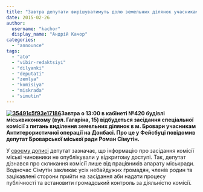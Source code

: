 ```yaml
---
title: "Завтра депутати вирішуватимуть долю земельних ділянок учасникам АТО"
date: 2015-02-26
author: 
  username: "kachor"
  display_name: "Андрій Качор"
categories: 
  - "announce"
tags: 
  - "ato"
  - "vibir-redaktsiyi"
  - "dilyanki"
  - "deputati"
  - "zemlya"
  - "komisiya"
  - "miskrada"
  - "simutin"
---
```


**[![35491c5f93e17186](https://mpz.brovary.org/wp-content/uploads/2015/02/35491c5f93e17186.jpg)](https://mpz.brovary.org/wp-content/uploads/2015/02/35491c5f93e17186.jpg)Завтра о 13:00 в кабінеті №420 будівлі міськвиконкому (вул. Гагаріна, 15) відбудеться засідання спеціальної комісії з питань виділення земельних ділянок в м. Бровари учасникам Антитерористичної операції на Донбасі. Про це у Фейсбуці повідомив депутат Броварської міської ради Роман Сімутін.**

У [своєму дописі](https://www.facebook.com/groups/brovary/permalink/993333694029930/) депутат зазначає, що інформацію про засідання комісії міські чиновники не опублікували у відкритому доступі. Так, депутат дізнався про скликання комісії лише від працівників апарату міськради. Водночас Сімутін закликає усіх небайдужих громадян, членів родин та зацікавлені сторони прийти на засідання аби надати процесу публічності та встановити громадський контроль за діяльністю комісії.
